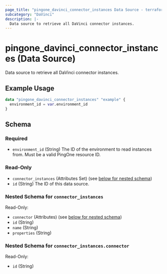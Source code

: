 ```yaml
---
page_title: "pingone_davinci_connector_instances Data Source - terraform-provider-pingone"
subcategory: "DaVinci"
description: |-
  Data source to retrieve all DaVinci connector instances.
---
```


# pingone_davinci_connector_instances (Data Source)

Data source to retrieve all DaVinci connector instances.

## Example Usage

```terraform
data "pingone_davinci_connector_instances" "example" {
  environment_id = var.environment_id
}
```

<!-- schema generated by tfplugindocs -->
## Schema

### Required

- `environment_id` (String) The ID of the environment to read instances from. Must be a valid PingOne resource ID.

### Read-Only

- `connector_instances` (Attributes Set) (see [below for nested schema](#nestedatt--connector_instances))
- `id` (String) The ID of this data source.

<a id="nestedatt--connector_instances"></a>
### Nested Schema for `connector_instances`

Read-Only:

- `connector` (Attributes) (see [below for nested schema](#nestedatt--connector_instances--connector))
- `id` (String)
- `name` (String)
- `properties` (String)

<a id="nestedatt--connector_instances--connector"></a>
### Nested Schema for `connector_instances.connector`

Read-Only:

- `id` (String)
